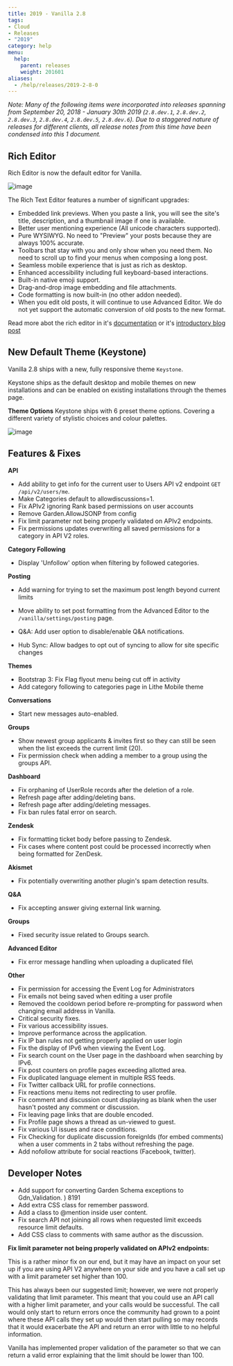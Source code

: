 ```yaml
---
title: 2019 - Vanilla 2.8
tags:
- Cloud
- Releases
- "2019"
category: help
menu:
  help:
    parent: releases
    weight: 201601
aliases:
  - /help/releases/2019-2-8-0
---
```


_Note: Many of the following items were incorporated into releases spanning from September 20, 2018 - January 30th 2019 (`2.8.dev.1`, `2.8.dev.2`, `2.8.dev.3`, `2.8.dev.4`, `2.8.dev.5`, `2.8.dev.6`). Due to a staggered nature of releases for different clients, all release notes from this time have been condensed into this 1 document._

## Rich Editor

Rich Editor is now the default editor for Vanilla.

![image](https://images.v-cdn.net/docs/richeditor_editorview.PNG)

The Rich Text Editor features a number of significant upgrades:

- Embedded link previews. When you paste a link, you will see the site's title, description, and a thumbnail image if one is available.
- Better user mentioning experience (All unicode characters supported).
- Pure WYSIWYG. No need to "Preview" your posts because they are always 100% accurate.
- Toolbars that stay with you and only show when you need them. No need to scroll up to find your menus when composing a long post.
- Seamless mobile experience that is just as rich as desktop.
- Enhanced accessibility including full keyboard-based interactions.
- Built-in native emoji support.
- Drag-and-drop image embedding and file attachments.
- Code formatting is now built-in (no other addon needed).
- When you edit old posts, it will continue to use Advanced Editor. We do not yet support the automatic conversion of old posts to the new format.


Read more abot the rich editor in it's [documentation](https://docs.vanillaforums.com/help/addons/rich-editor/) or it's [introductory blog post](https://blog.vanillaforums.com/rich-editor-enhancing-your-forum-posting-experience)

## New Default Theme (Keystone)

Vanilla 2.8 ships with a new, fully responsive theme `Keystone`.

Keystone ships as the default desktop and mobile themes on new installations and can be enabled on existing installations through the themes page.

**Theme Options**
Keystone ships with 6 preset theme options. Covering a different variety of stylistic choices and colour palettes.

![image](https://user-images.githubusercontent.com/1770056/51069848-0c636980-1605-11e9-9f00-0d7d5714b552.png)

## Features & Fixes

**API**

- Add ability to get info for the current user to Users API v2 endpoint `GET /api/v2/users/me`.
- Make Categories default to allowdiscussions=1.
- Fix APIv2 ignoring Rank based permissions on user accounts
- Remove Garden.AllowJSONP from config
- Fix limit parameter not being properly validated on APIv2 endpoints.
- Fix permissions updates overwriting all saved permissions for a category in API V2 roles.

**Category Following**

- Display 'Unfollow' option when filtering by followed categories.

**Posting**
- Add warning for trying to set the maximum post length beyond current limits
- Move ability to set post formatting from the Advanced Editor to the `/vanilla/settings/posting` page.

- Q&A: Add user option to disable/enable Q&A notifications.
- Hub Sync: Allow badges to opt out of syncing to allow for site specific changes


**Themes**

- Bootstrap 3: Fix Flag flyout menu being cut off in activity
- Add category following to categories page in Lithe Mobile theme

**Conversations**

- Start new messages auto-enabled.

**Groups**
- Show newest group applicants & invites first so they can still be seen when the list exceeds the current limit (20).
- Fix permission check when adding a member to a group using the groups API.

**Dashboard**

- Fix orphaning of UserRole records after the deletion of a role.
- Refresh page after adding/deleting bans.
- Refresh page after adding/deleting messages.
- Fix ban rules fatal error on search.

**Zendesk**

- Fix formatting ticket body before passing to Zendesk.
- Fix cases where content post could be processed incorrectly when being formatted for ZenDesk.

**Akismet**
- Fix potentially overwriting another plugin's spam detection results.

**Q&A**

- Fix accepting answer giving external link warning.

**Groups**
- Fixed security issue related to Groups search.

**Advanced Editor**

- Fix error message handling when uploading a duplicated file\

**Other**

- Fix permission for accessing the Event Log for Administrators
- Fix emails not being saved when editing a user profile
- Removed the cooldown period before re-prompting for password when changing email address in Vanilla.
- Critical security fixes.
- Fix various accessibility issues.
- Improve performance across the application.
- Fix IP ban rules not getting properly applied on user login
- Fix the display of IPv6 when viewing the Event Log.
- Fix search count on the User page in the dashboard when searching by IPv6.
- Fix post counters on profile pages exceeding allotted area.
- Fix duplicated language element in multiple RSS feeds.
- Fix Twitter callback URL for profile connections.
- Fix reactions menu items not redirecting to user profile.
- Fix comment and discussion count displaying as blank when the user hasn't posted any comment or discussion.
- Fix leaving page links that are double encoded.
- Fix Profile page shows a thread as un-viewed to guest.
- Fix various UI issues and race conditions.
- Fix Checking for duplicate discussion foreignIds (for embed comments) when a user comments in 2 tabs without refreshing the page.
- Add nofollow attribute for social reactions (Facebook, twitter).

## Developer Notes

- Add support for converting Garden Schema exceptions to Gdn_Validation. ) 8191
- Add extra CSS class for remember password.
- Add a class to @mention inside user content.
- Fix search API not joining all rows when requested limit exceeds resource limit defaults.
- Add CSS class to comments with same author as the discussion.

**Fix limit parameter not being properly validated on APIv2 endpoints:**

This is a rather minor fix on our end, but it may have an impact on your set up if you are using API V2 anywhere on your side and you have a call set up with a limit parameter set higher than 100.

This has always been our suggested limit; however, we were not properly validating that limit parameter. This meant that you could use an API call with a higher limit parameter, and your calls would be successful. The call would only start to return errors once the community had grown to a point where these API calls they set up would then start pulling so may records that it would exacerbate the API and return an error with little to no helpful information.

Vanilla has implemented proper validation of the parameter so that we can return a valid error explaining that the limit should be lower than 100.